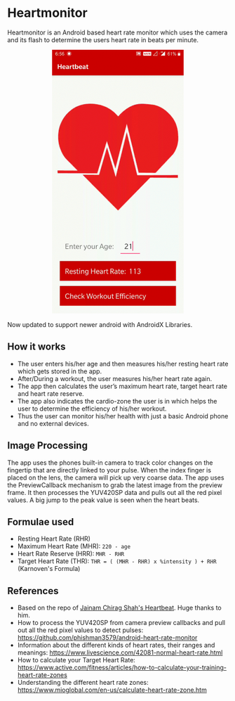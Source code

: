 # Heartmonitor
Heartmonitor is an Android based heart rate monitor which uses the camera and its flash to determine the users heart rate in beats per minute.
<p align="center">
<img width=300px src="demo.gif" alt="demo">
</p>
Now updated to support newer android with AndroidX Libraries.

## How it works
* The user enters his/her age and then measures his/her resting heart rate which gets stored in the app.
* After/During a workout, the user measures his/her heart rate again.
* The app then calculates the user’s maximum heart rate, target heart rate and heart rate reserve.
* The app also indicates the cardio-zone the user is in which helps the user to determine the efficiency of his/her workout.
* Thus the user can monitor his/her health with just a basic Android phone and no external devices.

## Image Processing
The app uses the phones built-in camera to track color changes on the fingertip that are directly linked to your pulse.
When the index finger is placed on the lens, the camera will pick up very coarse data.
The app uses the PreviewCallback mechanism to grab the latest image from the preview frame.
It then processes the YUV420SP data and pulls out all the red pixel values.
A big jump to the peak value is seen when the heart beats.

## Formulae used
* Resting Heart Rate (RHR)
* Maximum Heart Rate (MHR):  ```220 - age```
* Heart Rate Reserve (HRR): ```MHR - RHR```
* Target Heart Rate (THR): ```THR = ( (MHR - RHR) x %intensity ) + RHR```
  (Karnoven's Formula)

## References
* Based on the repo of <a href="https://github.com/jcs98/Heartbeat">Jainam Chirag Shah's Heartbeat</a>. Huge thanks to him.
* How to process the YUV420SP from camera preview callbacks and pull out all the red pixel values to detect pulses: https://github.com/phishman3579/android-heart-rate-monitor
* Information about the different kinds of heart rates, their ranges and meanings: https://www.livescience.com/42081-normal-heart-rate.html
* How to calculate your Target Heart Rate: https://www.active.com/fitness/articles/how-to-calculate-your-training-heart-rate-zones
* Understanding the different heart rate zones: https://www.mioglobal.com/en-us/calculate-heart-rate-zone.htm